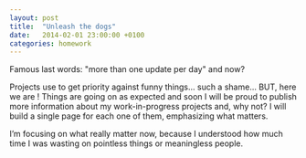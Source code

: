 ```yaml
---
layout: post
title:  "Unleash the dogs"
date:   2014-02-01 23:00:00 +0100
categories: homework
---
```


Famous last words: "more than one update per day" and now?

Projects use to get priority against funny things... such a shame...
BUT, here we are ! Things are going on as expected and soon
I will be proud to publish more information about my work-in-progress projects
and, why not?
I will build a single page for each one of them, emphasizing what matters.

I’m focusing on what really matter now, because I understood how much time
I was wasting on pointless things or meaningless people.

